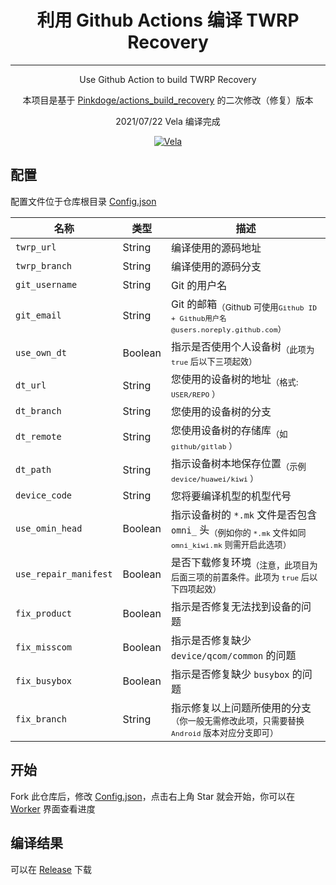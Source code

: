 <h1 align="center"> 利用 Github Actions 编译 TWRP Recovery</h1>

---

<p align="center">
	Use Github Action to build TWRP Recovery
</p>

<p align="center">
	本项目是基于 <a href="https://github.com/Pinkdoge/actions_build_recovery">Pinkdoge/actions_build_recovery</a> 的二次修改（修复）版本
</p>

<p align="center">
	2021/07/22 Vela 编译完成
</p>

<p align="center">
	<a href="https://imgtu.com/i/Ww62fe"><img src="https://z3.ax1x.com/2021/07/22/Ww62fe.png" alt="Vela" border="0" /></a>
</p>


## 配置

配置文件位于仓库根目录 [Config.json](config.json)

| 名称               | 类型    | 描述                                                         |
| ------------------ | ------- | ------------------------------------------------------------ |
| `twrp_url`     | String  | 编译使用的源码地址                                        |
| `twrp_branch`  | String  | 编译使用的源码分支                                        |
| `git_username` | String  | Git 的用户名                                            |
| `git_email`    | String  | Git 的邮箱<sub>（Github 可使用`Github ID + Github用户名@users.noreply.github.com`）</sub> |
| `use_own_dt`   | Boolean | 指示是否使用个人设备树<sub>（此项为 `true` 后以下三项起效）</sub>  |
| `dt_url`           | String  | 您使用的设备树的地址<sub>（格式: `USER/REPO` ）</sub>                |
| `dt_branch`    | String  | 您使用的设备树的分支                                         |
| `dt_remote`        | String  | 您使用设备树的存储库<sub>（如 `github/gitlab` ）</sub>               |
| `dt_path`      | String  | 指示设备树本地保存位置<sub>（示例 `device/huawei/kiwi` ）</sub>      |
| `device_code`  | String  | 您将要编译机型的机型代号                                     |
| `use_omin_head`  | Boolean  | 指示设备树的 `*.mk` 文件是否包含 `omni_` 头<sub>（例如你的 `*.mk` 文件如同 `omni_kiwi.mk` 则需开启此选项）</sub>                                     |
| `use_repair_manifest`  | Boolean | 是否下载修复环境<sub>（注意，此项目为后面三项的前置条件。此项为 `true` 后以下四项起效） </sub>                              |
| `fix_product`  | Boolean | 指示是否修复无法找到设备的问题                               |
| `fix_misscom`  | Boolean | 指示是否修复缺少 `device/qcom/common` 的问题                   |
| `fix_busybox`      | Boolean | 指示是否修复缺少 `busybox` 的问题                              |
| `fix_branch`       | String  | 指示修复以上问题所使用的分支<sub>（你一般无需修改此项，只需要替换 `Android` 版本对应分支即可） </sub>                                 |

## 开始

Fork 此仓库后，修改 [Config.json](config.json)，点击右上角 Star 就会开始，你可以在 [Worker](../../actions) 界面查看进度

## 编译结果
可以在 [Release](../../releases) 下载
